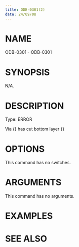 ```yaml
---
title: ODB-0301(2)
date: 24/09/08
---
```


# NAME

ODB-0301 - ODB-0301

# SYNOPSIS

N/A.

# DESCRIPTION

Type: ERROR

Via {} has cut bottom layer {}

# OPTIONS

This command has no switches.

# ARGUMENTS

This command has no arguments.

# EXAMPLES

# SEE ALSO
